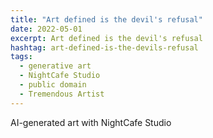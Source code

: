 ```yaml
---
title: "Art defined is the devil's refusal"
date: 2022-05-01
excerpt: Art defined is the devil's refusal
hashtag: art-defined-is-the-devils-refusal
tags:
  - generative art
  - NightCafe Studio
  - public domain
  - Tremendous Artist
---
```

AI-generated art with NightCafe Studio